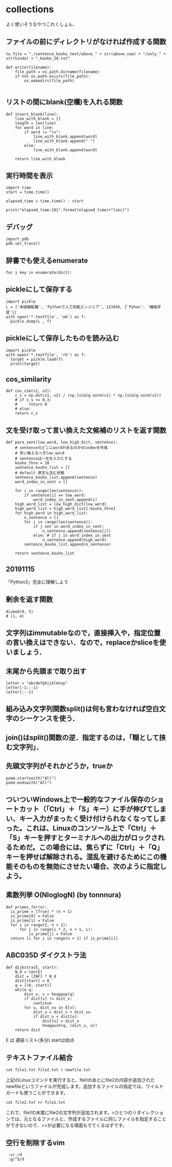 # collections
よく使いそうなやつこれくしょん．


## ファイルの前にディレクトリがなければ作成する関数

```
to_file = "./sentence_kouho_text/above_" + str(above_num) + "/only_" + str(hindo) + "_kouho_20.txt"

def write(filename):
    file_path = os.path.dirname(filename)
    if not os.path.exists(file_path):
        os.makedirs(file_path)


```


## リストの間にblank(空欄)を入れる関数

```
def insert_blank(line):
    line_with_blank = []
    length = len(line)
    for word in line:
        if word != "\n":
            line_with_blank.append(word)
            line_with_blank.append(" ")
        else:
            line_with_blank.append(word)
    
    return line_with_blank
```

## 実行時間を表示
```
import time
start = time.time()

elapsed_time = time.time() - start

print("elapsed_time:{0}".format(elapsed_time)+"[sec]")
```

## デバッグ

```
import pdb
pdb.set_trace()
```

## 辞書でも使えるenumerate
```
for i key in enumerate(dict):
```

## pickleにして保存する
```
import pickle
L = ['未経験転職', 'Pythonで人工知能エンジニア', 123456, {'Pyhon': '機械学習'}]
with open('*.textfile', 'wb') as f:
  pickle.dump(L , f)
```


## pickleにして保存したものを読み込む
```
import pickle
with open('*.textfile', 'rb') as f:
  target = pickle.load(f)
  print(target)
```
## cos_similarity
```
def cos_sim(v1, v2):    
    c_s = np.dot(v1, v2) / (np.linalg.norm(v1) * np.linalg.norm(v2))
    # if c_s <= 0.3:
    #     return 0
    # else:
    return c_s
```

## 文を受け取って言い換えた文候補のリストを返す関数
```
def para_sent(low_word, low_high_dict, sentence):
	# sentenceのどこにwordがあるのかのindexを作成
	# 言い換えるべきlow_word
	# sentenceは一文を入力とする
	kouho_thre = 20
	sentence_kouho_list = []
	# default 原文も含む状態
	sentence_kouho_list.append(sentence)
	word_index_in_sent = []

	for i in range(len(sentence)):
		if sentence[i] == low_word:
			word_index_in_sent.append(i)
	high_word_list = low_high_dict[low_word]
	high_word_list = high_word_list[:kouho_thre]
	for high_word in high_word_list:
		n_sentence = []
		for j in range(len(sentence)):
			if j not in word_index_in_sent: 
				n_sentence.append(sentence[j])
			else: # if j in word_index_in_sent
				n_sentence.append(high_word)
		sentence_kouho_list.append(n_sentence)
	
	return sentence_kouho_list
```

## 20191115
「Python3」完全に理解しよう

## 剰余を返す関数
```
divmod(9, 5)
# (1, 4)
```

## 文字列はimmutableなので，直接挿入や，指定位置の言い換えはできない．なので，replaceかsliceを使いましょう．

## 末尾から先頭まで取り出す
```
letter = "abcdefghijklmnop"
letter[-1::-1]
letter[::-1]
```
## 組み込み文字列関数split()は何も言わなければ空白文字のシーケンスを使う．

## join()はsplit()関数の逆．指定するのは，「糊として挟む文字列」．

## 先頭文字列がそれかどうか，trueか
```
poem.startswith("All")
poem.endswith("All")
```

## ついついWindows上で一般的なファイル保存のショートカット（「Ctrl」＋「S」キー）に手が伸びてしまい、キー入力がまったく受け付けられなくなってしまった。これは、Linuxのコンソール上で「Ctrl」＋「S」キーを押すとターミナルへの出力がロックされるためだ。この場合には、焦らずに「Ctrl」＋「Q」キーを押せば解除される。混乱を避けるためにこの機能そのものを無効にさせたい場合、次のように指定しよう。


## 素数列挙 O(NloglogN) (by tonnnura)
```
def primes_for(n):
  is_prime = [True] * (n + 1)
  is_prime[0] = False
  is_prime[1] = False
  for i in range(2, n + 1):
      for j in range(i * 2, n + 1, i):
          is_prime[j] = False
  return [i for i in range(n + 1) if is_prime[i]]
```
## ABC035D ダイクストラ法
```
def dijkstra(E, start):
    N_d = len(E)
    dist = [INF] * N_d
    dist[start] = 0
    q = [(0, start)]
    while q:
        dist_v, v = heappop(q)
        if dist[v] != dist_v:
            continue
        for u, dist_vu in E[v]:
            dist_u = dist_v + dist_vu
            if dist_u < dist[u]:
                dist[u] = dist_u
                heappush(q, (dist_u, u))
    return dist
```
E は 連結リスト(多分)
startは始点

## テキストファイル結合
```
cat file1.txt file2.txt > newfile.txt
```
上記のLinuxコマンドを実行すると、file1のあとにfile2の内容が追加されたnewfileというファイルが完成します。追加するファイルの指定では、ワイルドカードも使うことができます。

``` 
cat file2.txt >> file1.txt
```
これで、file1の末尾にfile2の文字列が追加されます。>ひとつのリダイレクションでは、元となるファイルと、作成するファイルに同じファイルを指定することができないので、>>が必要になる場面もでてくるはずです。

## 空行を削除するvim
```
 :v/./d
 :g/^$/d
```
